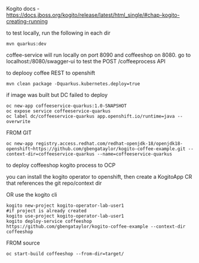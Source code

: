 Kogito docs -  https://docs.jboss.org/kogito/release/latest/html_single/#chap-kogito-creating-running

to test locally, run the following in each
dir
```
mvn quarkus:dev
```

coffee-service will run locally on port 8090 and coffeeshop on 8080. go to localhost:/8080/swagger-ui to test the POST /coffeeprocess API

to deplooy coffee REST to openshift
```
mvn clean package -Dquarkus.kubernetes.deploy=true
```
if image was built but DC failed to deploy
```
oc new-app coffeeservice-quarkus:1.0-SNAPSHOT
oc expose service coffeeservice-quarkus
oc label dc/coffeeservice-quarkus app.openshift.io/runtime=java --overwrite 
```

FROM GIT
```
oc new-app registry.access.redhat.com/redhat-openjdk-18/openjdk18-openshift~https://github.com/gbengataylor/kogito-coffee-example.git --context-dir=coffeeservice-quarkus --name=coffeeservice-quarkus 

```

to deploy coffeeshop kogito process to OCP

you can install the kogito operator to openshift, then create a KogitoApp CR that references the git repo/context dir

OR use the kogito cli
```
kogito new-project kogito-operator-lab-user1
#if project is already created
kogito use-project kogito-operator-lab-user1
kogito deploy-service coffeeshop https://github.com/gbengataylor/kogito-coffee-example --context-dir coffeeshop
```

FROM source
```
oc start-build coffeeshop --from-dir=target/
```
